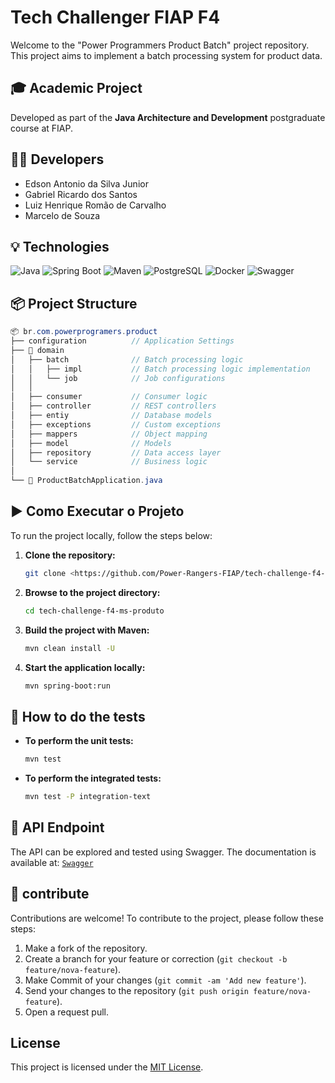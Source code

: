 # Tech Challenger FIAP F4

Welcome to the "Power Programmers Product Batch" project repository. This project aims to implement a batch processing system for product data.

## 🎓 Academic Project

Developed as part of the **Java Architecture and Development** postgraduate course at FIAP.

## 👨‍💻 Developers

- Edson Antonio da Silva Junior
- Gabriel Ricardo dos Santos
- Luiz Henrique Romão de Carvalho
- Marcelo de Souza

## 💡 Technologies

![Java](https://img.shields.io/badge/Java-17-blue?style=for-the-badge&logo=java)
![Spring Boot](https://img.shields.io/badge/Spring%20Boot-3.4.0-brightgreen?style=for-the-badge)
![Maven](https://img.shields.io/badge/Maven-3.9.9-C71A36?style=for-the-badge&logo=apachemaven)
![PostgreSQL](https://img.shields.io/badge/PostgreSQL-17-336791?style=for-the-badge&logo=postgresql)
![Docker](https://img.shields.io/badge/Docker-27.4.0-2496ED?style=for-the-badge&logo=docker)
![Swagger](https://img.shields.io/badge/Swagger-3.0-85EA2D?style=for-the-badge&logo=swagger)

## 📦 Project Structure

```java
📦 br.com.powerprogramers.product
├── configuration          // Application Settings
├── 🎯 domain
│   ├── batch              // Batch processing logic
│   │   ├── impl           // Batch processing logic implementation
│   │   └── job            // Job configurations
│   │
│   ├── consumer           // Consumer logic
│   ├── controller         // REST controllers
│   ├── entiy              // Database models
│   ├── exceptions         // Custom exceptions
│   ├── mappers            // Object mapping
│   ├── model              // Models
│   ├── repository         // Data access layer
│   └── service            // Business logic
│
└── 🚀 ProductBatchApplication.java
```

## ▶️ Como Executar o Projeto

To run the project locally, follow the steps below:

1. **Clone the repository:**
    
    ```bash
    git clone <https://github.com/Power-Rangers-FIAP/tech-challenge-f4-ms-produto.git>
    
    ```
    
2. **Browse to the project directory:**
    
    ```bash
    cd tech-challenge-f4-ms-produto
    
    ```
    
3. **Build the project with Maven:**
    
    ```bash
    mvn clean install -U
    
    ```
    
4. **Start the application locally:**
    
    ```bash
    mvn spring-boot:run
    
    ```
    

## 🧪 How to do the tests

- **To perform the unit tests:**
    
    ```bash
    mvn test
    
    ```
    
- **To perform the integrated tests:**
    
    ```bash
    mvn test -P integration-text
    
    ``` 

## 🧪 API Endpoint

The API can be explored and tested using Swagger. The documentation is available at:
[`Swagger`](http://localhost:8081/swagger-ui/index.html)

## 👥 contribute

Contributions are welcome! To contribute to the project, please follow these steps:

1. Make a fork of the repository.
2. Create a branch for your feature or correction (`git checkout -b feature/nova-feature`).
3. Make Commit of your changes (`git commit -am 'Add new feature'`).
4. Send your changes to the repository (`git push origin feature/nova-feature`).
5. Open a request pull.

## License

This project is licensed under the [MIT License](https://www.notion.so/LICENSE).